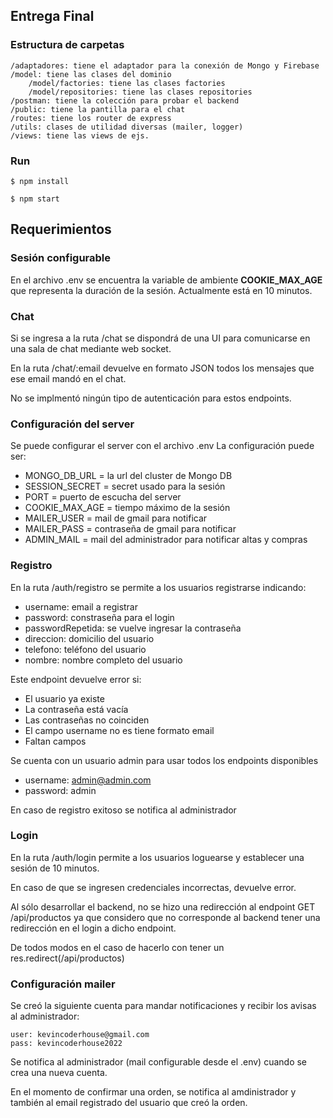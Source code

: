 ## Entrega Final

### Estructura de carpetas

    /adaptadores: tiene el adaptador para la conexión de Mongo y Firebase
    /model: tiene las clases del dominio
        /model/factories: tiene las clases factories
        /model/repositories: tiene las clases repositories
    /postman: tiene la colección para probar el backend
    /public: tiene la pantilla para el chat
    /routes: tiene los router de express
    /utils: clases de utilidad diversas (mailer, logger)
    /views: tiene las views de ejs.

### Run

    $ npm install

    $ npm start

Requerimientos
--------------

### Sesión configurable

En el archivo .env se encuentra la variable de ambiente **COOKIE_MAX_AGE** que representa la duración de la sesión. Actualmente está en 10 minutos.

### Chat 

Si se ingresa a la ruta /chat se dispondrá de una UI para comunicarse en una sala de chat mediante web socket. 

En la ruta /chat/:email devuelve en formato JSON todos los mensajes que ese email mandó en el chat.

No se implmentó ningún tipo de autenticación para estos endpoints.

### Configuración del server

Se puede configurar el server con el archivo .env 
La configuración puede ser:
 
- MONGO_DB_URL = la url del cluster de Mongo DB
- SESSION_SECRET = secret usado para la sesión
- PORT = puerto de escucha del server
- COOKIE_MAX_AGE = tiempo máximo de la sesión 
- MAILER_USER = mail de gmail para notificar
- MAILER_PASS = contraseña de gmail para notificar
- ADMIN_MAIL =  mail del administrador para notificar altas y compras


### Registro

En la ruta /auth/registro se permite a los usuarios registrarse indicando:

- username: email a registrar
- password: constraseña para el login
- passwordRepetida: se vuelve ingresar la contraseña
- direccion: domicilio del usuario
- telefono: teléfono del usuario
- nombre: nombre completo del usuario

Este endpoint devuelve error si:

- El usuario ya existe
- La contraseña está vacía
- Las contraseñas no coinciden
- El campo username no es tiene formato email
- Faltan campos

Se cuenta con un usuario admin para usar todos los endpoints disponibles
- username: admin@admin.com
- password: admin

En caso de registro exitoso se notifica al administrador

### Login 

En la ruta /auth/login permite a los usuarios loguearse y establecer una sesión de 10 minutos. 

En caso de que se ingresen credenciales incorrectas, devuelve error. 

Al sólo desarrollar el backend, no se hizo una redirección al endpoint GET /api/productos ya que considero que no corresponde al backend tener una redirección en el login a dicho endpoint.

De todos modos en el caso de hacerlo con tener un res.redirect(/api/productos)


### Configuración mailer

Se creó la siguiente cuenta para mandar notificaciones y recibir los avisas al administrador:

    user: kevincoderhouse@gmail.com
    pass: kevincoderhouse2022

Se notifica al administrador (mail configurable desde el .env) cuando se crea una nueva cuenta.

En el momento de confirmar una orden, se notifica al amdinistrador y también al email registrado del usuario que creó la orden.

